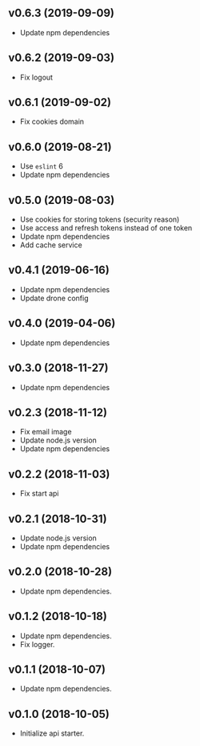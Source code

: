 ## v0.6.3 (2019-09-09)

* Update npm dependencies

## v0.6.2 (2019-09-03)

* Fix logout

## v0.6.1 (2019-09-02)

* Fix cookies domain

## v0.6.0 (2019-08-21)

* Use `eslint` 6
* Update npm dependencies

## v0.5.0 (2019-08-03)

* Use cookies for storing tokens (security reason)
* Use access and refresh tokens instead of one token
* Update npm dependencies
* Add cache service

## v0.4.1 (2019-06-16)

* Update npm dependencies
* Update drone config

## v0.4.0 (2019-04-06)

* Update npm dependencies

## v0.3.0 (2018-11-27)

* Update npm dependencies

## v0.2.3 (2018-11-12)

* Fix email image
* Update node.js version
* Update npm dependencies

## v0.2.2 (2018-11-03)

* Fix start api

## v0.2.1 (2018-10-31)

* Update node.js version
* Update npm dependencies

## v0.2.0 (2018-10-28)

* Update npm dependencies.

## v0.1.2 (2018-10-18)

* Update npm dependencies.
* Fix logger.

## v0.1.1 (2018-10-07)

* Update npm dependencies.

## v0.1.0 (2018-10-05)

* Initialize api starter.

